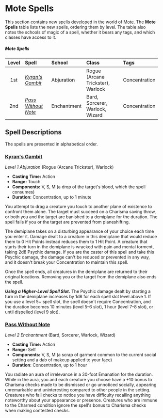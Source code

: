 # Mote Spells

This section contains new spells developed in the world of [Mote](../ch-1-welcome-to-mote/cosmology/mote.md). The **Mote Spells** table lists the new spells, ordering them by level. The table also notes the schools of magic of a spell, whether it bears any tags, and which classes have access to it.

##### Mote Spells
| Level | Spell | School | Class | Tags |
|:-:|:-|:-|:-|:-|
| 1st | _[Kyran's Gambit](#kyrans-gambit)_ | Abjuration | Rogue (Arcane Trickster), Warlock | Concentration |
| 2nd | _[Pass Without Note](#pass-without-note)_ | Enchantment | Bard, Sorcerer, Warlock, Wizard | Concentration |

## Spell Descriptions

The spells are presented in alphabetical order.

### [Kyran's Gambit](https://github.com/mpanighetti/dnd5e-spells/blob/main/1st-level/kyrans-gambit.md)

_Level 1 Abjuration_ (Rogue (Arcane Trickster), Warlock)

- **Casting Time:** Action
- **Range:** Touch
- **Components:** V, S, M (a drop of the target's blood, which the spell consumes)
- **Duration:** Concentration, up to 1 minute

You attempt to drag a creature you touch to another plane of existence to confront them alone. The target must succeed on a Charisma saving throw, or both you and the target are banished to a demiplane for the duration. The spell fails if you or the target are prevented from planeshifting.

The demiplane takes on a disturbing appearance of your choice each time you enter it. Damage dealt to a creature in this demiplane that would reduce them to 0 Hit Points instead reduces them to 1 Hit Point. A creature that starts their turn in the demiplane is wracked with pain and mental torment, taking 2d8 Psychic damage. If you are the caster of this spell and take this Psychic damage, the damage can't be reduced or prevented in any way, and it doesn't break your Concentration to maintain this spell.

Once the spell ends, all creatures in the demiplane are returned to their original locations. Removing you or the target from the demiplane also ends the spell.

_**Using a Higher-Level Spell Slot.**_ The Psychic damage dealt by starting a turn in the demiplane increases by 1d8 for each spell slot level above 1. If you use a level 5+ spell slot, the spell doesn't require Concentration, and the duration becomes 10 minutes (level 5–6 slot), 1 hour (level 7–8 slot), or until dispelled (level 9 slot).

### [Pass Without Note](https://github.com/mpanighetti/dnd5e-spells/blob/main/2nd-level/pass-without-note.md)

_Level 2 Enchantment_ (Bard, Sorcerer, Warlock, Wizard)

- **Casting Time:** Action
- **Range:** Self
- **Components:** V, S, M (a scrap of garment common to the current social setting and a dab of makeup applied to your face)
- **Duration:** Concentration, up to 1 hour

You radiate an aura of irrelevance in a 30-foot Emanation for the duration. While in the aura, you and each creature you choose have a +10 bonus to Charisma checks made to be dismissed or go unnoticed socially, appearing unremarkable and uninteresting compared to other people in the setting. Creatures who fail checks to notice you have difficulty recalling anything noteworthy about your appearance or presence. Creatures who are immune to the Charmed condition ignore the spell's bonus to Charisma checks when making contested checks.
